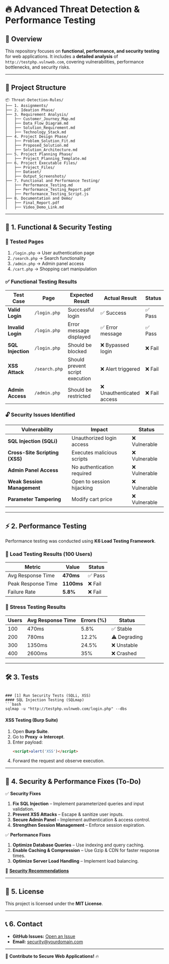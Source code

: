 # 🔥 Advanced Threat Detection & Performance Testing

## 🚀 Overview
This repository focuses on **functional, performance, and security testing** for web applications. It includes a **detailed analysis** of `http://testphp.vulnweb.com`, covering vulnerabilities, performance bottlenecks, and security risks.

---

## 📂 Project Structure
```
📦 Threat-Detection-Rules/
├── 1. Assignments/
├── 2. Ideation Phase/
├── 3. Requirement Analysis/
│   ├── Customer_Journey_Map.md
│   ├── Data_Flow_Diagram.md
│   ├── Solution_Requirement.md
│   ├── Technology_Stack.md
├── 4. Project Design Phase/
│   ├── Problem_Solution_Fit.md
│   ├── Proposed_Solution.md
│   ├── Solution_Architecture.md
├── 5. Project Planning Phase/
│   ├── Project_Planning_Template.md
├── 6. Project Executable Files/
│   ├── Project_Files/
│   ├── Dataset/
│   ├── Output_Screenshots/
├── 7. Functional and Performance Testing/
│   ├── Performance_Testing.md
│   ├── Performance_Testing_Report.pdf
│   ├── Performance_Testing_Script.js
├── 8. Documentation and Demo/
│   ├── Final_Report.pdf
│   ├── Video_Demo_Link.md
```

---

## 🔎 1. Functional & Security Testing
### 🔹 Tested Pages
1. `/login.php` → User authentication page
2. `/search.php` → Search functionality
3. `/admin.php` → Admin panel access
4. `/cart.php` → Shopping cart manipulation

### ✅ Functional Testing Results
| **Test Case** | **Page** | **Expected Result** | **Actual Result** | **Status** |
|--------------|---------|--------------------|------------------|------------|
| **Valid Login** | `/login.php` | Successful login | ✅ Success | ✅ Pass |
| **Invalid Login** | `/login.php` | Error message displayed | ✅ Error message | ✅ Pass |
| **SQL Injection** | `/login.php` | Should be blocked | ❌ Bypassed login | ❌ Fail |
| **XSS Attack** | `/search.php` | Should prevent script execution | ❌ Alert triggered | ❌ Fail |
| **Admin Access** | `/admin.php` | Should be restricted | ❌ Unauthenticated access | ❌ Fail |

### 🔓 Security Issues Identified
| **Vulnerability** | **Impact** | **Status** |
|------------------|-----------|------------|
| **SQL Injection (SQLi)** | Unauthorized login access | ❌ Vulnerable |
| **Cross-Site Scripting (XSS)** | Executes malicious scripts | ❌ Vulnerable |
| **Admin Panel Access** | No authentication required | ❌ Vulnerable |
| **Weak Session Management** | Open to session hijacking | ❌ Vulnerable |
| **Parameter Tampering** | Modify cart price | ❌ Vulnerable |


---

## ⚡ 2. Performance Testing
Performance testing was conducted using **K6 Load Testing Framework**.

### 📌 Load Testing Results (100 Users)
| **Metric** | **Value** | **Status** |
|-----------|----------|------------|
| Avg Response Time | **470ms** | ✅ Pass |
| Peak Response Time | **1100ms** | ❌ Fail |
| Failure Rate | **5.8%** | ❌ Fail |

### 📌 Stress Testing Results
| **Users** | **Avg Response Time** | **Errors (%)** | **Status** |
|-----------|----------------------|---------------|------------|
| 100       | 470ms                | 5.8%          | ✅ Stable  |
| 200       | 780ms                | 12.2%         | ⚠️ Degrading  |
| 300       | 1350ms               | 24.5%         | ❌ Unstable  |
| 400       | 2600ms               | 35%           | ❌ Crashed  |



---

## 🛠 3. Tests
```

### [1] Run Security Tests (SQLi, XSS)
#### SQL Injection Testing (SQLmap)
```bash
sqlmap -u "http://testphp.vulnweb.com/login.php" --dbs
```
#### XSS Testing (Burp Suite)
1. Open **Burp Suite**.
2. Go to **Proxy → Intercept**.
3. Enter payload:  
   ```html
   <script>alert('XSS')</script>
   ```
4. Forward the request and observe execution.

---

## 🔧 4. Security & Performance Fixes (To-Do)
✅ **Security Fixes**
1. **Fix SQL Injection** – Implement parameterized queries and input validation.
2. **Prevent XSS Attacks** – Escape & sanitize user inputs.
3. **Secure Admin Panel** – Implement authentication & access control.
4. **Strengthen Session Management** – Enforce session expiration.

✅ **Performance Fixes**
1. **Optimize Database Queries** – Use indexing and query caching.
2. **Enable Caching & Compression** – Use Gzip & CDN for faster response times.
3. **Optimize Server Load Handling** – Implement load balancing.

📌 **[Security Recommendations](./7.%20Functional%20and%20Performance%20Testing/Performance_Testing.md)**  

---

## 📃 5. License
This project is licensed under the **MIT License**.

---

## 📞 6. Contact
- **GitHub Issues:** [Open an Issue](https://github.com/yourusername/Threat-Detection-Rules/issues)
- **Email:** security@yourdomain.com

---

🚀 **Contribute to Secure Web Applications!** 🔥

